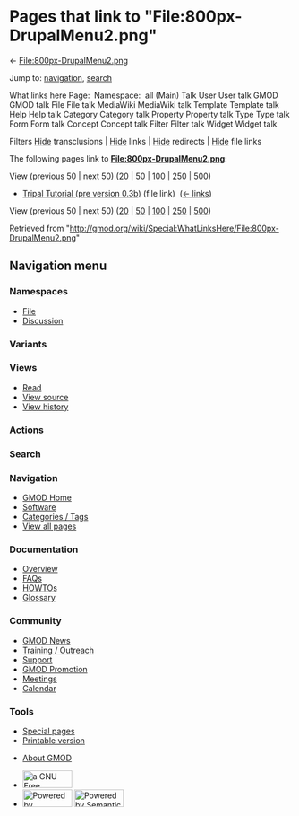 <div id="mw-page-base" class="noprint">

</div>

<div id="mw-head-base" class="noprint">

</div>

<div id="content" class="mw-body" role="main">

<span id="top"></span>

<div id="mw-js-message" style="display:none;">

</div>



# <span dir="auto">Pages that link to "File:800px-DrupalMenu2.png"</span>

<div id="bodyContent">

<div id="contentSub">

←
[File:800px-DrupalMenu2.png](/wiki/File:800px-DrupalMenu2.png "File:800px-DrupalMenu2.png")

</div>

<div id="jump-to-nav" class="mw-jump">

Jump to: [navigation](#mw-navigation), [search](#p-search)

</div>

<div id="mw-content-text">

What links here Page:  Namespace:  all (Main) Talk User User talk GMOD
GMOD talk File File talk MediaWiki MediaWiki talk Template Template talk
Help Help talk Category Category talk Property Property talk Type Type
talk Form Form talk Concept Concept talk Filter Filter talk Widget
Widget talk

Filters
[Hide](/mediawiki/index.php?title=Special:WhatLinksHere/File:800px-DrupalMenu2.png&hidetrans=1 "Special:WhatLinksHere/File:800px-DrupalMenu2.png")
transclusions \|
[Hide](/mediawiki/index.php?title=Special:WhatLinksHere/File:800px-DrupalMenu2.png&hidelinks=1 "Special:WhatLinksHere/File:800px-DrupalMenu2.png")
links \|
[Hide](/mediawiki/index.php?title=Special:WhatLinksHere/File:800px-DrupalMenu2.png&hideredirs=1 "Special:WhatLinksHere/File:800px-DrupalMenu2.png")
redirects \|
[Hide](/mediawiki/index.php?title=Special:WhatLinksHere/File:800px-DrupalMenu2.png&hideimages=1 "Special:WhatLinksHere/File:800px-DrupalMenu2.png")
file links

The following pages link to
**[File:800px-DrupalMenu2.png](/wiki/File:800px-DrupalMenu2.png "File:800px-DrupalMenu2.png")**:

View (previous 50 \| next 50)
([20](/mediawiki/index.php?title=Special:WhatLinksHere/File:800px-DrupalMenu2.png&limit=20 "Special:WhatLinksHere/File:800px-DrupalMenu2.png")
\|
[50](/mediawiki/index.php?title=Special:WhatLinksHere/File:800px-DrupalMenu2.png&limit=50 "Special:WhatLinksHere/File:800px-DrupalMenu2.png")
\|
[100](/mediawiki/index.php?title=Special:WhatLinksHere/File:800px-DrupalMenu2.png&limit=100 "Special:WhatLinksHere/File:800px-DrupalMenu2.png")
\|
[250](/mediawiki/index.php?title=Special:WhatLinksHere/File:800px-DrupalMenu2.png&limit=250 "Special:WhatLinksHere/File:800px-DrupalMenu2.png")
\|
[500](/mediawiki/index.php?title=Special:WhatLinksHere/File:800px-DrupalMenu2.png&limit=500 "Special:WhatLinksHere/File:800px-DrupalMenu2.png"))

- [Tripal Tutorial (pre version
  0.3b)](/wiki/Tripal_Tutorial_(pre_version_0.3b) "Tripal Tutorial (pre version 0.3b)")
  (file link) ‎ <span class="mw-whatlinkshere-tools">([←
  links](/mediawiki/index.php?title=Special:WhatLinksHere&target=Tripal+Tutorial+%28pre+version+0.3b%29 "Special:WhatLinksHere"))</span>

View (previous 50 \| next 50)
([20](/mediawiki/index.php?title=Special:WhatLinksHere/File:800px-DrupalMenu2.png&limit=20 "Special:WhatLinksHere/File:800px-DrupalMenu2.png")
\|
[50](/mediawiki/index.php?title=Special:WhatLinksHere/File:800px-DrupalMenu2.png&limit=50 "Special:WhatLinksHere/File:800px-DrupalMenu2.png")
\|
[100](/mediawiki/index.php?title=Special:WhatLinksHere/File:800px-DrupalMenu2.png&limit=100 "Special:WhatLinksHere/File:800px-DrupalMenu2.png")
\|
[250](/mediawiki/index.php?title=Special:WhatLinksHere/File:800px-DrupalMenu2.png&limit=250 "Special:WhatLinksHere/File:800px-DrupalMenu2.png")
\|
[500](/mediawiki/index.php?title=Special:WhatLinksHere/File:800px-DrupalMenu2.png&limit=500 "Special:WhatLinksHere/File:800px-DrupalMenu2.png"))

</div>

<div class="printfooter">

Retrieved from
"<http://gmod.org/wiki/Special:WhatLinksHere/File:800px-DrupalMenu2.png>"

</div>

<div id="catlinks" class="catlinks catlinks-allhidden">

</div>

<div class="visualClear">

</div>

</div>

</div>

<div id="mw-navigation">

## Navigation menu

<div id="mw-head">



<div id="left-navigation">

<div id="p-namespaces" class="vectorTabs" role="navigation"
aria-labelledby="p-namespaces-label">

### Namespaces

- <span id="ca-nstab-image"><a href="/wiki/File:800px-DrupalMenu2.png" accesskey="c"
  title="View the file page [c]">File</a></span>
- <span id="ca-talk"><a
  href="/mediawiki/index.php?title=File_talk:800px-DrupalMenu2.png&amp;action=edit&amp;redlink=1"
  accesskey="t"
  title="Discussion about the content page [t]">Discussion</a></span>

</div>

<div id="p-variants" class="vectorMenu emptyPortlet" role="navigation"
aria-labelledby="p-variants-label">

### 

### Variants[](#)

<div class="menu">

</div>

</div>

</div>

<div id="right-navigation">

<div id="p-views" class="vectorTabs" role="navigation"
aria-labelledby="p-views-label">

### Views

- <span id="ca-view">[Read](/wiki/File:800px-DrupalMenu2.png)</span>
- <span id="ca-viewsource"><a
  href="/mediawiki/index.php?title=File:800px-DrupalMenu2.png&amp;action=edit"
  accesskey="e" title="This page is protected.
  You can view its source [e]">View source</a></span>
- <span id="ca-history"><a
  href="/mediawiki/index.php?title=File:800px-DrupalMenu2.png&amp;action=history"
  accesskey="h" title="Past revisions of this page [h]">View history</a></span>

</div>

<div id="p-cactions" class="vectorMenu emptyPortlet" role="navigation"
aria-labelledby="p-cactions-label">

### Actions[](#)

<div class="menu">

</div>

</div>

<div id="p-search" role="search">

### Search

<div id="simpleSearch">

</div>

</div>

</div>

</div>

<div id="mw-panel">

<div id="p-logo" role="banner">

<a href="/wiki/Main_Page"
style="background-image: url(http://gmod.org/images/GMOD-cogs.png);"
title="Visit the main page"></a>

</div>

<div id="p-Navigation" class="portal" role="navigation"
aria-labelledby="p-Navigation-label">

### Navigation

<div class="body">

- <span id="n-GMOD-Home">[GMOD Home](/wiki/Main_Page)</span>
- <span id="n-Software">[Software](/wiki/GMOD_Components)</span>
- <span id="n-Categories-.2F-Tags">[Categories /
  Tags](/wiki/Categories)</span>
- <span id="n-View-all-pages">[View all
  pages](/wiki/Special:AllPages)</span>

</div>

</div>

<div id="p-Documentation" class="portal" role="navigation"
aria-labelledby="p-Documentation-label">

### Documentation

<div class="body">

- <span id="n-Overview">[Overview](/wiki/Overview)</span>
- <span id="n-FAQs">[FAQs](/wiki/Category:FAQ)</span>
- <span id="n-HOWTOs">[HOWTOs](/wiki/Category:HOWTO)</span>
- <span id="n-Glossary">[Glossary](/wiki/Glossary)</span>

</div>

</div>

<div id="p-Community" class="portal" role="navigation"
aria-labelledby="p-Community-label">

### Community

<div class="body">

- <span id="n-GMOD-News">[GMOD News](/wiki/GMOD_News)</span>
- <span id="n-Training-.2F-Outreach">[Training /
  Outreach](/wiki/Training_and_Outreach)</span>
- <span id="n-Support">[Support](/wiki/Support)</span>
- <span id="n-GMOD-Promotion">[GMOD
  Promotion](/wiki/GMOD_Promotion)</span>
- <span id="n-Meetings">[Meetings](/wiki/Meetings)</span>
- <span id="n-Calendar">[Calendar](/wiki/Calendar)</span>

</div>

</div>

<div id="p-tb" class="portal" role="navigation"
aria-labelledby="p-tb-label">

### Tools

<div class="body">

- <span id="t-specialpages"><a href="/wiki/Special:SpecialPages" accesskey="q"
  title="A list of all special pages [q]">Special pages</a></span>
- <span id="t-print"><a
  href="/mediawiki/index.php?title=Special:WhatLinksHere/File:800px-DrupalMenu2.png&amp;printable=yes"
  rel="alternate" accesskey="p"
  title="Printable version of this page [p]">Printable version</a></span>

</div>

</div>

</div>

</div>

<div id="footer" role="contentinfo">

- <span id="footer-places-about">[About
  GMOD](/wiki/GMOD:About "GMOD:About")</span>

<!-- -->

- <span id="footer-copyrightico">[<img src="http://www.gnu.org/graphics/gfdl-logo-small.png" width="88"
  height="31" alt="a GNU Free Documentation License" />](http://www.gnu.org/licenses/fdl-1.3.html)</span>
- <span id="footer-poweredbyico">[<img src="/mediawiki/skins/common/images/poweredby_mediawiki_88x31.png"
  width="88" height="31" alt="Powered by MediaWiki" />](//www.mediawiki.org/)
  [<img
  src="/mediawiki/extensions/SemanticMediaWiki/includes/../resources/images/smw_button.png"
  width="88" height="31" alt="Powered by Semantic MediaWiki" />](https://www.semantic-mediawiki.org/wiki/Semantic_MediaWiki)</span>

<div style="clear:both">

</div>

</div>
